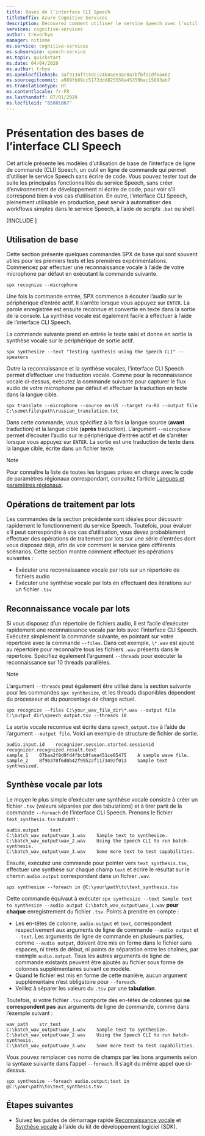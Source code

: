 ```yaml
---
title: Bases de l’interface CLI Speech
titleSuffix: Azure Cognitive Services
description: Découvrez comment utiliser le service Speech avec l’outil de commande de l’interface CLI Speech, sans code et avec une configuration minimale.
services: cognitive-services
author: trevorbye
manager: nitinme
ms.service: cognitive-services
ms.subservice: speech-service
ms.topic: quickstart
ms.date: 04/04/2020
ms.author: trbye
ms.openlocfilehash: 3af3134f715dc124b4aee3ac0a7bfbf11df6a462
ms.sourcegitcommit: a989fb89cc5172ddd825556e45359bac15893ab7
ms.translationtype: HT
ms.contentlocale: fr-FR
ms.lasthandoff: 07/01/2020
ms.locfileid: "85801867"
---
```

# <a name="learn-the-basics-of-the-speech-cli"></a>Présentation des bases de l’interface CLI Speech

Cet article présente les modèles d’utilisation de base de l’interface de ligne de commande (CLI) Speech, un outil en ligne de commande qui permet d’utiliser le service Speech sans écrire de code. Vous pouvez tester tout de suite les principales fonctionnalités du service Speech, sans créer d’environnement de développement ni écrire de code, pour voir s’il correspond bien à vos cas d’utilisation. En outre, l’interface CLI Speech, pleinement utilisable en production, peut servir à automatiser des workflows simples dans le service Speech, à l’aide de scripts `.bat` ou shell.

[!INCLUDE [](includes/spx-setup.md)]

## <a name="basic-usage"></a>Utilisation de base

Cette section présente quelques commandes SPX de base qui sont souvent utiles pour les premiers tests et les premières expérimentations. Commencez par effectuer une reconnaissance vocale à l’aide de votre microphone par défaut en exécutant la commande suivante.

```shell
spx recognize --microphone
```

Une fois la commande entrée, SPX commence à écouter l’audio sur le périphérique d’entrée actif. Il s’arrête lorsque vous appuyez sur `ENTER`. La parole enregistrée est ensuite reconnue et convertie en texte dans la sortie de la console. La synthèse vocale est également facile à effectuer à l’aide de l’interface CLI Speech. 

La commande suivante prend en entrée le texte saisi et donne en sortie la synthèse vocale sur le périphérique de sortie actif.

```shell
spx synthesize --text "Testing synthesis using the Speech CLI" --speakers
```

Outre la reconnaissance et la synthèse vocales, l’interface CLI Speech permet d’effectuer une traduction vocale. Comme pour la reconnaissance vocale ci-dessus, exécutez la commande suivante pour capturer le flux audio de votre microphone par défaut et effectuer la traduction en texte dans la langue cible.

```shell
spx translate --microphone --source en-US --target ru-RU --output file C:\some\file\path\russian_translation.txt
```

Dans cette commande, vous spécifiez à la fois la langue source (**avant** traduction) et la langue cible (**après** traduction). L’argument `--microphone` permet d’écouter l’audio sur le périphérique d’entrée actif et de s’arrêter lorsque vous appuyez sur `ENTER`. La sortie est une traduction de texte dans la langue cible, écrite dans un fichier texte.

> [!NOTE]
> Pour connaître la liste de toutes les langues prises en charge avec le code de paramètres régionaux correspondant, consultez l’article [Langues et paramètres régionaux](language-support.md).

## <a name="batch-operations"></a>Opérations de traitement par lots

Les commandes de la section précédente sont idéales pour découvrir rapidement le fonctionnement du service Speech. Toutefois, pour évaluer s’il peut correspondre à vos cas d’utilisation, vous devez probablement effectuer des opérations de traitement par lots sur une série d’entrées dont vous disposez déjà, afin de voir comment le service gère différents scénarios. Cette section montre comment effectuer les opérations suivantes :

* Exécuter une reconnaissance vocale par lots sur un répertoire de fichiers audio
* Exécuter une synthèse vocale par lots en effectuant des itérations sur un fichier `.tsv`

## <a name="batch-speech-recognition"></a>Reconnaissance vocale par lots

Si vous disposez d’un répertoire de fichiers audio, il est facile d’exécuter rapidement une reconnaissance vocale par lots avec l’interface CLI Speech. Exécutez simplement la commande suivante, en pointant sur votre répertoire avec la commande `--files`. Dans cet exemple, `\*.wav` est ajouté au répertoire pour reconnaître tous les fichiers `.wav` présents dans le répertoire. Spécifiez également l’argument `--threads` pour exécuter la reconnaissance sur 10 threads parallèles.

> [!NOTE]
> L’argument `--threads` peut également être utilisé dans la section suivante pour les commandes `spx synthesize`, et les threads disponibles dépendent du processeur et du pourcentage de charge actuel.

```shell
spx recognize --files C:\your_wav_file_dir\*.wav --output file C:\output_dir\speech_output.tsv --threads 10
```

La sortie vocale reconnue est écrite dans `speech_output.tsv` à l’aide de l’argument `--output file`. Voici un exemple de structure de fichier de sortie.

```output
audio.input.id    recognizer.session.started.sessionid    recognizer.recognized.result.text
sample_1    07baa2f8d9fd4fbcb9faea451ce05475    A sample wave file.
sample_2    8f9b378f6d0b42f99522f1173492f013    Sample text synthesized.
```

## <a name="batch-text-to-speech-synthesis"></a>Synthèse vocale par lots

Le moyen le plus simple d’exécuter une synthèse vocale consiste à créer un fichier `.tsv` (valeurs séparées par des tabulations) et à tirer parti de la commande `--foreach` de l’interface CLI Speech. Prenons le fichier `text_synthesis.tsv` suivant :

```output
audio.output    text
C:\batch_wav_output\wav_1.wav    Sample text to synthesize.
C:\batch_wav_output\wav_2.wav    Using the Speech CLI to run batch-synthesis.
C:\batch_wav_output\wav_3.wav    Some more text to test capabilities.
```

 Ensuite, exécutez une commande pour pointer vers `text_synthesis.tsv`, effectuer une synthèse sur chaque champ `text` et écrire le résultat sur le chemin `audio.output` correspondant dans un fichier `.wav`. 

```shell
spx synthesize --foreach in @C:\your\path\to\text_synthesis.tsv
```

Cette commande équivaut à exécuter `spx synthesize --text Sample text to synthesize --audio output C:\batch_wav_output\wav_1.wav` **pour chaque** enregistrement du fichier `.tsv`. Points à prendre en compte :

* Les en-têtes de colonne, `audio.output` et `text`, correspondent respectivement aux arguments de ligne de commande `--audio output` et `--text`. Les arguments de ligne de commande en plusieurs parties, comme `--audio output`, doivent être mis en forme dans le fichier sans espaces, ni tirets de début, ni points de séparation entre les chaînes, par exemple `audio.output`. Tous les autres arguments de ligne de commande existants peuvent être ajoutés au fichier sous forme de colonnes supplémentaires suivant ce modèle.
* Quand le fichier est mis en forme de cette manière, aucun argument supplémentaire n’est obligatoire pour `--foreach`.
* Veillez à séparer les valeurs du `.tsv` par une **tabulation**.

Toutefois, si votre fichier `.tsv` comporte des en-têtes de colonnes qui **ne correspondent pas** aux arguments de ligne de commande, comme dans l’exemple suivant :

```output
wav_path    str_text
C:\batch_wav_output\wav_1.wav    Sample text to synthesize.
C:\batch_wav_output\wav_2.wav    Using the Speech CLI to run batch-synthesis.
C:\batch_wav_output\wav_3.wav    Some more text to test capabilities.
```

Vous pouvez remplacer ces noms de champs par les bons arguments selon la syntaxe suivante dans l’appel `--foreach`. Il s’agit du même appel que ci-dessus.

```shell
spx synthesize --foreach audio.output;text in @C:\your\path\to\text_synthesis.tsv
```

## <a name="next-steps"></a>Étapes suivantes

* Suivez les guides de démarrage rapide [Reconnaissance vocale](./quickstarts/speech-to-text-from-microphone.md) et [Synthèse vocale](./quickstarts/text-to-speech.md) à l’aide du kit de développement logiciel (SDK).

